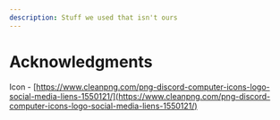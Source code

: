 ```yaml
---
description: Stuff we used that isn't ours
---
```


# Acknowledgments

Icon - [https://www.cleanpng.com/png-discord-computer-icons-logo-social-media-liens-1550121/](https://www.cleanpng.com/png-discord-computer-icons-logo-social-media-liens-1550121/)
